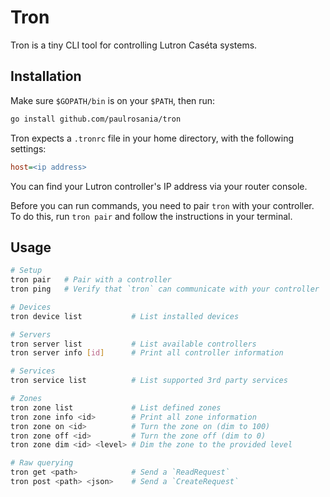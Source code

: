 # Tron

Tron is a tiny CLI tool for controlling Lutron Caséta systems.

## Installation

Make sure `$GOPATH/bin` is on your `$PATH`, then run:

```bash
go install github.com/paulrosania/tron
```

Tron expects a `.tronrc` file in your home directory, with the following
settings:

```ini
host=<ip address>
```

You can find your Lutron controller's IP address via your router console.

Before you can run commands, you need to pair `tron` with your controller. To do
this, run `tron pair` and follow the instructions in your terminal.

## Usage

```bash
# Setup
tron pair   # Pair with a controller
tron ping   # Verify that `tron` can communicate with your controller

# Devices
tron device list           # List installed devices

# Servers
tron server list           # List available controllers
tron server info [id]      # Print all controller information

# Services
tron service list          # List supported 3rd party services

# Zones
tron zone list             # List defined zones
tron zone info <id>        # Print all zone information
tron zone on <id>          # Turn the zone on (dim to 100)
tron zone off <id>         # Turn the zone off (dim to 0)
tron zone dim <id> <level> # Dim the zone to the provided level

# Raw querying
tron get <path>            # Send a `ReadRequest`
tron post <path> <json>    # Send a `CreateRequest`
```
